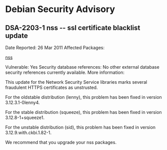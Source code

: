 
Debian Security Advisory
========================


DSA-2203-1 nss -- ssl certificate blacklist update
--------------------------------------------------



Date Reported:
26 Mar 2011
Affected Packages:

[nss](https://packages.debian.org/src:nss)

Vulnerable:
Yes
Security database references:
No other external database security references currently available.
More information:

This update for the Network Security Service libraries marks several
fraudulent HTTPS certificates as unstrusted.


For the oldstable distribution (lenny), this problem has been fixed in
version 3.12.3.1-0lenny4.


For the stable distribution (squeeze), this problem has been fixed in
version 3.12.8-1+squeeze1.


For the unstable distribution (sid), this problem has been fixed in
version 3.12.9.with.ckbi.1.82-1.


We recommend that you upgrade your nss packages.





